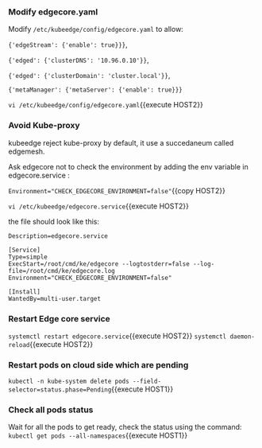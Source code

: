 ### Modify edgecore.yaml
Modify  `/etc/kubeedge/config/edgecore.yaml`  to allow: 

`{'edgeStream': {'enable': true}}}`, 

`{'edged': {'clusterDNS': '10.96.0.10'}}`, 
 
`{'edged': {'clusterDomain': 'cluster.local'}}`, 

`{'metaManager': {'metaServer': {'enable': true}}}`


`vi /etc/kubeedge/config/edgecore.yaml`{{execute HOST2}}


### Avoid Kube-proxy

kubeedge reject kube-proxy  by default, it use a succedaneum called edgemesh.

Ask edgecore not to check the environment by adding the env variable in edgecore.service :

`Environment="CHECK_EDGECORE_ENVIRONMENT=false"`{{copy HOST2}}

`vi /etc/kubeedge/edgecore.service`{{execute HOST2}}

the file should look like this:

```
Description=edgecore.service

[Service]
Type=simple
ExecStart=/root/cmd/ke/edgecore --logtostderr=false --log-file=/root/cmd/ke/edgecore.log
Environment="CHECK_EDGECORE_ENVIRONMENT=false"

[Install]
WantedBy=multi-user.target

```

### Restart Edge core service

`systemctl restart edgecore.service`{{execute HOST2}}
`systemctl daemon-reload`{{execute HOST2}}


### Restart pods on cloud side which are pending
`kubectl -n kube-system delete pods --field-selector=status.phase=Pending`{{execute HOST1}}

### Check all pods status
Wait for all the pods to get ready, check the status using the command: 
`kubectl get pods --all-namespaces`{{execute HOST1}}
